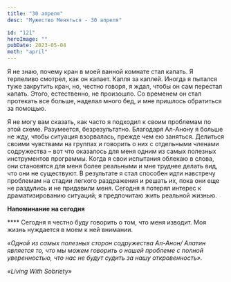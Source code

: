 ```yaml
---
title: "30 апреля"
desc: "Мужество Меняться - 30 апреля"

id: "121"
heroImage: ""
pubDate: 2023-05-04
moth: "april"
---
```


Я не знаю, почему кран в моей ванной комнате стал капать. Я терпеливо смотрел,
как он капает. Капля за каплей. Иногда я пытался туже закрутить кран, но,
честно говоря, я ждал, чтобы он сам перестал капать. Этого, естественно, не
произошло. Со временем он стал протекать все больше, наделал много бед, и мне
пришлось обратиться за помощью.

Я не могу вам сказать, как часто я подходил к своим проблемам по этой схеме.
Разумеется, безрезультатно. Благодаря Ал-Анону я больше не жду, чтобы ситуация
взорвалась, прежде чем ею заняться. Делиться своими чувствами на группах и
говорить о них с отдельными членами содружества – вот что оказалось для меня
одним из самых полезных инструментов программы. Когда я свои испытания облекаю
в слова, они становятся для меня более реальными и мне труднее делать вид, что
они не существуют. В результате я стал способен идти навстречу проблемам на
стадии легкого раздражения и решать их, пока они еще не раздулись и не
придавили меня. Сегодня я потерял интерес к драматизированию ситуаций; я
предпочитаю жить реальной жизнью.

**Напоминание на сегодня**

\*\*\*\* Сегодня я честно буду говорить о том, что меня изводит. Моя жизнь
нуждается в моем к ней внимании.

_«Одной из самых полезных сторон содружества Ал-Анон/ Алатин является то, что
мы можем говорить о нашей проблеме с полной уверенностью, что нас не будут
судить за нашу откровенность»._

_«Living With Sobriety»_
